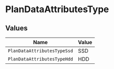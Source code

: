 # PlanDataAttributesType


## Values

| Name                        | Value                       |
| --------------------------- | --------------------------- |
| `PlanDataAttributesTypeSsd` | SSD                         |
| `PlanDataAttributesTypeHdd` | HDD                         |